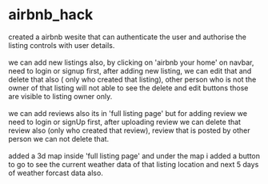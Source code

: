 
# airbnb_hack
created a airbnb wesite that can authenticate the user and authorise the listing controls with user details.<br><br>
we can add new listings also, by clicking on 'airbnb your home' on navbar, need to login or signup first, after adding new listing, we can edit that and delete that also ( only who created that listing), other person who is not the owner of that listing will not able to see the delete and edit buttons those are visible to listing owner only.<br> <br>
we can add reviews also its in 'full listing page' but for adding review we need to login or signUp first, after uploading review we can delete that review also (only who created that review), review that is posted by other person we can not delete that.<br><br>
added a 3d map inside 'full listing page' and under the map i added a button to go to see the current weather data of that listing location and next 5 days of weather forcast data also.
